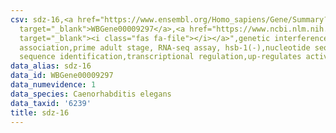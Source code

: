 ```yaml
---
csv: sdz-16,<a href="https://www.ensembl.org/Homo_sapiens/Gene/Summary?db=core;g=WBGene00009297"
  target="_blank">WBGene00009297</a>,<a href="https://www.ncbi.nlm.nih.gov/pubmed/30894454"
  target="_blank"><i class="fas fa-file"></i></a>",genetic interference,functional
  association,prime adult stage, RNA-seq assay, hsb-1(-),nucleotide sequence identification,nucleotide
  sequence identification,transcriptional regulation,up-regulates activity
data_alias: sdz-16
data_id: WBGene00009297
data_numevidence: 1
data_species: Caenorhabditis elegans
data_taxid: '6239'
title: sdz-16
---
```

